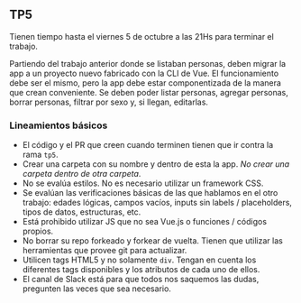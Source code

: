 ## TP5

Tienen tiempo hasta el viernes 5 de octubre a las 21Hs para terminar el trabajo.

Partiendo del trabajo anterior donde se listaban personas, deben migrar la app a un proyecto nuevo fabricado con la CLI de Vue. El funcionamiento debe ser el mismo, pero la app debe estar componentizada de la manera que crean conveniente. Se deben poder listar personas, agregar personas, borrar personas, filtrar por sexo y, si llegan, editarlas.

### Lineamientos básicos

- El código y el PR que creen cuando terminen tienen que ir contra la rama `tp5`.
- Crear una carpeta con su nombre y dentro de esta la app. *No crear una carpeta dentro de otra carpeta*.
- No se evalúa estilos. No es necesario utilizar un framework CSS.
- Se evalúan las verificaciones básicas de las que hablamos en el otro trabajo: edades lógicas, campos vacíos, inputs sin labels / placeholders, tipos de datos, estructuras, etc.
- Está prohibido utilizar JS que no sea Vue.js o funciones / códigos propios.
- No borrar su repo forkeado y forkear de vuelta. Tienen que utilizar las herramientas que provee git para actualizar.
- Utilicen tags HTML5 y no solamente `div`. Tengan en cuenta los diferentes tags disponibles y los atributos de cada uno de ellos.
- El canal de Slack está para que todos nos saquemos las dudas, pregunten las veces que sea necesario.
